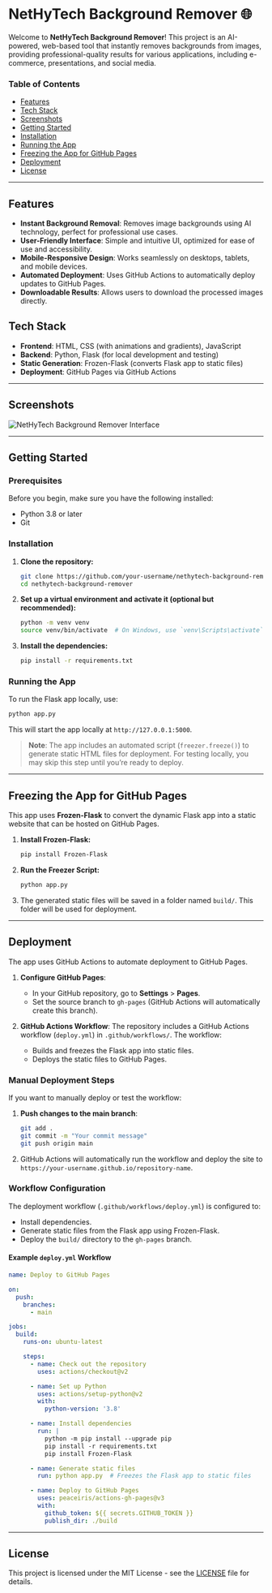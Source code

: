 # NetHyTech Background Remover 🌐

Welcome to **NetHyTech Background Remover**! This project is an AI-powered, web-based tool that instantly removes backgrounds from images, providing professional-quality results for various applications, including e-commerce, presentations, and social media.

### Table of Contents
- [Features](#features)
- [Tech Stack](#tech-stack)
- [Screenshots](#screenshots)
- [Getting Started](#getting-started)
- [Installation](#installation)
- [Running the App](#running-the-app)
- [Freezing the App for GitHub Pages](#freezing-the-app-for-github-pages)
- [Deployment](#deployment)
- [License](#license)

---

## Features

- **Instant Background Removal**: Removes image backgrounds using AI technology, perfect for professional use cases.
- **User-Friendly Interface**: Simple and intuitive UI, optimized for ease of use and accessibility.
- **Mobile-Responsive Design**: Works seamlessly on desktops, tablets, and mobile devices.
- **Automated Deployment**: Uses GitHub Actions to automatically deploy updates to GitHub Pages.
- **Downloadable Results**: Allows users to download the processed images directly.

## Tech Stack

- **Frontend**: HTML, CSS (with animations and gradients), JavaScript
- **Backend**: Python, Flask (for local development and testing)
- **Static Generation**: Frozen-Flask (converts Flask app to static files)
- **Deployment**: GitHub Pages via GitHub Actions

---

## Screenshots

![NetHyTech Background Remover Interface](https://via.placeholder.com/800x400?text=Screenshot+Placeholder)

---

## Getting Started

### Prerequisites

Before you begin, make sure you have the following installed:

- Python 3.8 or later
- Git

### Installation

1. **Clone the repository:**
   ```bash
   git clone https://github.com/your-username/nethytech-background-remover.git
   cd nethytech-background-remover
   ```

2. **Set up a virtual environment and activate it (optional but recommended):**
   ```bash
   python -m venv venv
   source venv/bin/activate  # On Windows, use `venv\Scripts\activate`
   ```

3. **Install the dependencies:**
   ```bash
   pip install -r requirements.txt
   ```

### Running the App

To run the Flask app locally, use:

```bash
python app.py
```

This will start the app locally at `http://127.0.0.1:5000`.

> **Note**: The app includes an automated script (`freezer.freeze()`) to generate static HTML files for deployment. For testing locally, you may skip this step until you’re ready to deploy.

---

## Freezing the App for GitHub Pages

This app uses **Frozen-Flask** to convert the dynamic Flask app into a static website that can be hosted on GitHub Pages.

1. **Install Frozen-Flask:**
   ```bash
   pip install Frozen-Flask
   ```

2. **Run the Freezer Script:**
   ```bash
   python app.py
   ```

3. The generated static files will be saved in a folder named `build/`. This folder will be used for deployment.

---

## Deployment

The app uses GitHub Actions to automate deployment to GitHub Pages.

1. **Configure GitHub Pages**:
   - In your GitHub repository, go to **Settings** > **Pages**.
   - Set the source branch to `gh-pages` (GitHub Actions will automatically create this branch).

2. **GitHub Actions Workflow**:
   The repository includes a GitHub Actions workflow (`deploy.yml`) in `.github/workflows/`. The workflow:
   - Builds and freezes the Flask app into static files.
   - Deploys the static files to GitHub Pages.

### Manual Deployment Steps

If you want to manually deploy or test the workflow:

1. **Push changes to the main branch**:
   ```bash
   git add .
   git commit -m "Your commit message"
   git push origin main
   ```

2. GitHub Actions will automatically run the workflow and deploy the site to `https://your-username.github.io/repository-name`.

### Workflow Configuration

The deployment workflow (`.github/workflows/deploy.yml`) is configured to:
- Install dependencies.
- Generate static files from the Flask app using Frozen-Flask.
- Deploy the `build/` directory to the `gh-pages` branch.

#### Example `deploy.yml` Workflow

```yaml
name: Deploy to GitHub Pages

on:
  push:
    branches:
      - main

jobs:
  build:
    runs-on: ubuntu-latest

    steps:
      - name: Check out the repository
        uses: actions/checkout@v2

      - name: Set up Python
        uses: actions/setup-python@v2
        with:
          python-version: '3.8'

      - name: Install dependencies
        run: |
          python -m pip install --upgrade pip
          pip install -r requirements.txt
          pip install Frozen-Flask

      - name: Generate static files
        run: python app.py  # Freezes the Flask app to static files

      - name: Deploy to GitHub Pages
        uses: peaceiris/actions-gh-pages@v3
        with:
          github_token: ${{ secrets.GITHUB_TOKEN }}
          publish_dir: ./build
```

---

## License

This project is licensed under the MIT License - see the [LICENSE](LICENSE) file for details.

